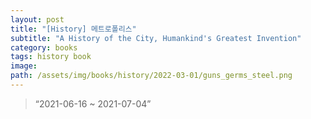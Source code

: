 ```yaml
---
layout: post
title: "[History] 메트로폴리스"
subtitle: "A History of the City, Humankind's Greatest Invention"
category: books
tags: history book
image:
path: /assets/img/books/history/2022-03-01/guns_germs_steel.png
---
```


> “2021-06-16 ~ 2021-07-04”